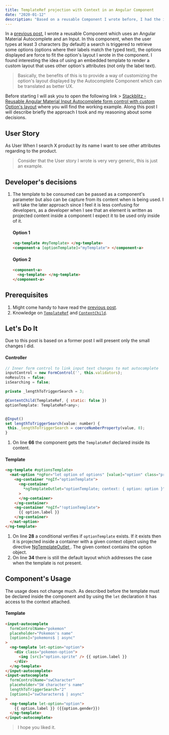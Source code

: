 ```yaml
---
title: TemplateRef projection with Context in an Angular Component
date: "2020-01-12"
description: "Based on a reusable Component I wrote before, I had the idea of improving its layout with an embedded template which will be instantiated inside the component with an attached context."
---
```


In a [previous post](/angular-material-reusable-autocomplete/), I wrote a reusable Component which uses an Angular Material Autocomplete and an Input. In this component, when the user types at least 3 characters (by default) a search is triggered to retrieve some options (options where their labels match the typed text), the options displayed are force to fit the option's layout I wrote in the component. I found interesting the idea of using an embedded template to render a custom layout that uses other option's attributes (not only the label text).

> Basically, the benefits of this is to provide a way of customizing the option's layout displayed by the Autocomplete Component which can be translated as better UX.

Before starting I will ask you to open the following link > [Stackblitz - Reusable Angular Material Input Autocomplete form control with custom Option's layout](https://stackblitz.com/edit/angular-sbcm7h-emqpgf) where you will find the working example. Along this post I will describe briefly the approach I took and my reasoning about some decisions.

## User Story

As User
When I search X product by its name
I want to see other attributes regarding to the product.

> Consider that the User story I wrote is very very generic, this is just an example.

## Developer's decisions

1. The template to be consumed can be passed as a component's parameter but also can be capture from its content when is being used. I will take the later approach since I feel it is less confusing for developers, as a developer when I see that an element is written as projected content inside a component I expect it to be used only inside of it.

   #### Option 1

   ```html
   <ng-template #myTemplate> </ng-template>
   <component-a [optionTemplate]="myTemplate"> </component-a>
   ```


    #### Option 2

    ```html
    <component-a>
      <ng-template> </ng-template>
    </component-a>
    ```

## Prerequisites

1. Might come handy to have read the [previous post](/angular-material-reusable-autocomplete/).
2. Knowledge on [`TemplateRef`](https://angular.io/api/core/TemplateRef) and [`ContentChild`](https://angular.io/api/core/ContentChild).

## Let's Do It

Due to this post is based on a former post I will present only the small changes I did.

#### Controller

```javascript {numberLines:59}{8-10}
// Inner form control to link input text changes to mat autocomplete
inputControl = new FormControl('', this.validators);
noResults = false;
isSearching = false;

private _lengthToTriggerSearch = 3;

@ContentChild(TemplateRef, { static: false })
optionTemplate: TemplateRef<any>;


@Input()
set lengthToTriggerSearch(value: number) {
 this._lengthToTriggerSearch = coerceNumberProperty(value, 0);
}
```

1. On line **66** the component gets the `TemplateRef` declared inside its content.

#### Template

```html {numberLines:26}{3-11}
<ng-template #optionsTemplate>
  <mat-option *ngFor="let option of options" [value]="option" class="provided">
    <ng-container *ngIf="optionTemplate">
      <ng-container
        *ngTemplateOutlet="optionTemplate; context: { option: option }"
      >
      </ng-container>
    </ng-container>
    <ng-container *ngIf="!optionTemplate">
      {{ option.label }}
    </ng-container>
  </mat-option>
</ng-template>
```

1. On line **28** a conditional verifies if `optionTemplate` exists. If it exists then it is projected inside a container with a given context object using the directive [NgTemplateOutlet
   ](https://angular.io/api/common/NgTemplateOutlet). The given context contains the option object.
2. On line **34** there is still the default layout which addresses the case when the template is not present.

## Component's Usage

The usage does not change much. As described before the template must be declared inside the component and by using the `let` declaration it has access to the context attached.

#### Template

```html {numberLines:2}{6-10,18-20}
<input-autocomplete
  formControlName="pokemon"
  placeholder="Pokemon's name"
  [options]="pokemons$ | async"
>
  <ng-template let-option="option">
    <div class="pokemon-option">
      <img [src]="option.sprite" /> {{ option.label }}
    </div>
  </ng-template>
</input-autocomplete>
<input-autocomplete
  formControlName="swCharacter"
  placeholder="SW character's name"
  lengthToTriggerSearch="2"
  [options]="swCharacters$ | async"
>
  <ng-template let-option="option">
    {{ option.label }} ({{option.gender}})
  </ng-template>
</input-autocomplete>
```

> I hope you liked it.
